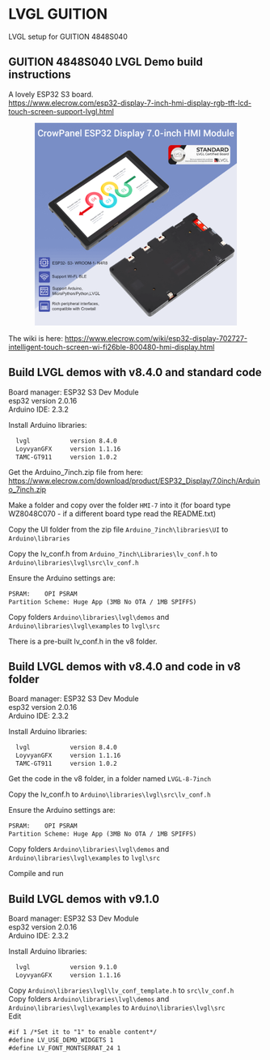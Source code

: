 # LVGL GUITION
LVGL setup for GUITION  4848S040

## GUITION 4848S040 LVGL Demo build instructions

A lovely ESP32 S3 board.   
https://www.elecrow.com/esp32-display-7-inch-hmi-display-rgb-tft-lcd-touch-screen-support-lvgl.html

<p align="center">
  <img src="https://github.com/paulhamsh/Electrow-Terminal-7-LVGL/blob/main/Elecrow-Terminal-7.png" width="400" title="Elecrow Terminal">
</p>   

The wiki is here: https://www.elecrow.com/wiki/esp32-display-702727-intelligent-touch-screen-wi-fi26ble-800480-hmi-display.html  


## Build LVGL demos with v8.4.0 and standard code  

Board manager: ESP32 S3 Dev Module   
esp32 version 2.0.16   
Arduino IDE:   2.3.2   

Install Arduino libraries:
```
  lvgl           version 8.4.0
  LoyvyanGFX     version 1.1.16
  TAMC-GT911     version 1.0.2
```
Get the Arduino_7inch.zip file from here: https://www.elecrow.com/download/product/ESP32_Display/7.0inch/Arduino_7inch.zip    

Make a folder and copy over the folder ```HMI-7``` into it  (for board type  WZ8048C070 - if a different board type read the README.txt)   

Copy the UI folder from the zip file ```Arduino_7inch\libraries\UI``` to ```Arduino\libraries```

Copy the lv_conf.h from ```Arduino_7inch\Libraries\lv_conf.h``` to ```Arduino\libraries\lvgl\src\lv_conf.h```   

Ensure the Arduino settings are:
```
PSRAM:    OPI PSRAM
Partition Scheme: Huge App (3MB No OTA / 1MB SPIFFS)
```

Copy folders ```Arduino\libraries\lvgl\demos``` and ```Arduino\libraries\lvgl\examples```  to ```lvgl\src```   

There is a pre-built lv_conf.h in the v8 folder.   

## Build LVGL demos with v8.4.0 and code in v8 folder  

Board manager: ESP32 S3 Dev Module   
esp32 version 2.0.16   
Arduino IDE:   2.3.2   

Install Arduino libraries:
```
  lvgl           version 8.4.0
  LoyvyanGFX     version 1.1.16
  TAMC-GT911     version 1.0.2
```
Get the code in the v8 folder, in a folder named ```LVGL-8-7inch```   

Copy the lv_conf.h to ```Arduino\libraries\lvgl\src\lv_conf.h```   

Ensure the Arduino settings are:
```
PSRAM:    OPI PSRAM
Partition Scheme: Huge App (3MB No OTA / 1MB SPIFFS)
```
Copy folders ```Arduino\libraries\lvgl\demos``` and ```Arduino\libraries\lvgl\examples```  to ```lvgl\src```   

Compile and run    

## Build LVGL demos with v9.1.0

Board manager: ESP32 S3 Dev Module   
esp32 version 2.0.16   
Arduino IDE:   2.3.2   

Install Arduino libraries:
```
  lvgl           version 9.1.0
  LoyvyanGFX     version 1.1.16
```

Copy ```Arduino\libraries\lvgl\lv_conf_template.h``` to ```src\lv_conf.h```   
Copy folders ```Arduino\libraries\lvgl\demos``` and ```Arduino\libraries\lvgl\examples```  to ```Arduino\libraries\lvgl\src```     
Edit
```
#if 1 /*Set it to "1" to enable content*/
#define LV_USE_DEMO_WIDGETS 1
#define LV_FONT_MONTSERRAT_24 1
